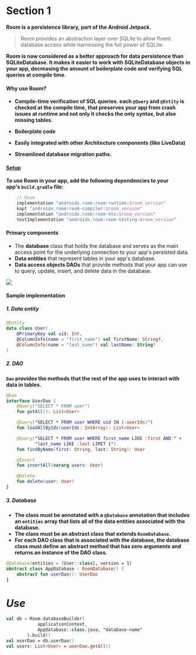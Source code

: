# Section 1

  
  **Room is a persistence library, part of the Android Jetpack.**

> Room provides an abstraction layer over SQLite to allow fluent database access while harnessing the full power of SQLite.

**Room is now considered as a better approach for data persistence than SQLiteDatabase. It makes it easier to work with SQLiteDatabase objects in your app, decreasing the amount of boilerplate code and verifying SQL queries at compile time.**

#### Why use Room?

- **Compile-time verification of SQL queries. each `@Query` and `@Entity` is checked at the compile time, that preserves your app from crash issues at runtime and not only it checks the only syntax, but also missing tables.**
- **Boilerplate code**
- **Easily integrated with other Architecture components (like LiveData)**

- **Streamlined database migration paths.**

#### [Setup](https://developer.android.com/training/data-storage/room#setup)

**To use Room in your app, add the following dependencies to your app's `build.gradle` file:**

```kotlin
    // Room
    implementation "androidx.room:room-runtime:$room_version"
    kapt "androidx.room:room-compiler:$room_version"
    implementation "androidx.room:room-ktx:$room_version"
    testImplementation "androidx.room:room-testing:$room_version"
```

#### Primary components

- The **database** class that holds the database and serves as the main access point for the underlying connection to your app's persisted data.
- **Data entities** that represent tables in your app's database.
- **Data access objects DAOs** that provide methods that your app can use to query, update, insert, and delete data in the database.

![](/home/abolfazl/.config/marktext/images/2022-04-06-15-34-36-image.png)

#### Sample implementation

##### 1. Data entity

```kotlin
@Entity
data class User(
    @PrimaryKey val uid: Int,
    @ColumnInfo(name = "first_name") val firstName: String?,
    @ColumnInfo(name = "last_name") val lastName: String?
)
```

##### 2. DAO

**`Dao` provides the methods that the rest of the app uses to interact with data in tables.**

```kotlin
@Dao
interface UserDao {
    @Query("SELECT * FROM user")
    fun getAll(): List<User>

    @Query("SELECT * FROM user WHERE uid IN (:userIds)")
    fun loadAllByIds(userIds: IntArray): List<User>

    @Query("SELECT * FROM user WHERE first_name LIKE :first AND " +
           "last_name LIKE :last LIMIT 1")
    fun findByName(first: String, last: String): User

    @Insert
    fun insertAll(vararg users: User)

    @Delete
    fun delete(user: User)
} 
```

##### 3. Database

- **The class must be annotated with a `@Database` annotation that includes an `entities` array that lists all of the data entities associated with the database.**
- **The class must be an abstract class that extends `RoomDatabase`.**
- **For each DAO class that is associated with the database, the database class must define an abstract method that has zero arguments and returns an instance of the DAO class.**

```kotlin
@Database(entities = [User::class], version = 1)
abstract class AppDatabase : RoomDatabase() {
    abstract fun userDao(): UserDao
}
```

# ***Use***

```kotlin
val db = Room.databaseBuilder(
            applicationContext,
            AppDatabase::class.java, "database-name"
        ).build()
val userDao = db.userDao()
val users: List<User> = userDao.getAll()
```


